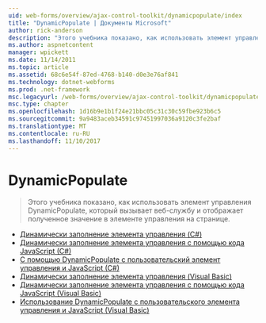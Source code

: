```yaml
---
uid: web-forms/overview/ajax-control-toolkit/dynamicpopulate/index
title: "DynamicPopulate | Документы Microsoft"
author: rick-anderson
description: "Этого учебника показано, как использовать элемент управления DynamicPopulate, который вызывает веб-службу и отображает полученное значение в элементе управления на странице."
ms.author: aspnetcontent
manager: wpickett
ms.date: 11/14/2011
ms.topic: article
ms.assetid: 68c6e54f-87ed-4768-b140-d0e3e76af841
ms.technology: dotnet-webforms
ms.prod: .net-framework
msc.legacyurl: /web-forms/overview/ajax-control-toolkit/dynamicpopulate
msc.type: chapter
ms.openlocfilehash: 1d16b9e1b1f24e21bbc05c31c30c59fbe923b6c5
ms.sourcegitcommit: 9a9483aceb34591c97451997036a9120c3fe2baf
ms.translationtype: MT
ms.contentlocale: ru-RU
ms.lasthandoff: 11/10/2017
---
```

<a name="dynamicpopulate"></a>DynamicPopulate
====================
> Этого учебника показано, как использовать элемент управления DynamicPopulate, который вызывает веб-службу и отображает полученное значение в элементе управления на странице.


- [Динамически заполнение элемента управления (C#)](dynamically-populating-a-control-cs.md)
- [Динамически заполнение элемента управления с помощью кода JavaScript (C#)](dynamically-populating-a-control-using-javascript-code-cs.md)
- [С помощью DynamicPopulate с пользовательский элемент управления и JavaScript (C#)](using-dynamicpopulate-with-a-user-control-and-javascript-cs.md)
- [Динамически заполнение элемента управления (Visual Basic)](dynamically-populating-a-control-vb.md)
- [Динамически заполнение элемента управления с помощью кода JavaScript (Visual Basic)](dynamically-populating-a-control-using-javascript-code-vb.md)
- [Использование DynamicPopulate с пользовательского элемента управления и JavaScript (Visual Basic)](using-dynamicpopulate-with-a-user-control-and-javascript-vb.md)
